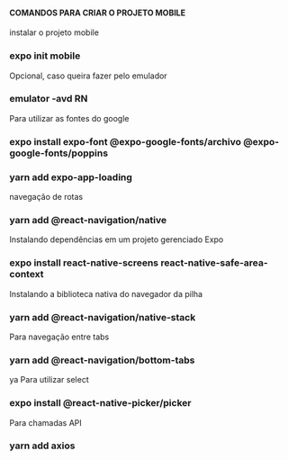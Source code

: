 #### COMANDOS PARA CRIAR O PROJETO MOBILE ####

instalar o projeto mobile
### expo init mobile

Opcional, caso queira fazer pelo emulador
### emulator -avd RN

Para utilizar as fontes do google
### expo install expo-font @expo-google-fonts/archivo @expo-google-fonts/poppins

### yarn add expo-app-loading

navegação de rotas
### yarn add @react-navigation/native

Instalando dependências em um projeto gerenciado Expo
### expo install react-native-screens react-native-safe-area-context

Instalando a biblioteca nativa do navegador da pilha
### yarn add @react-navigation/native-stack

Para navegação entre tabs
### yarn add @react-navigation/bottom-tabs
ya
Para utilizar select
### expo install @react-native-picker/picker

Para chamadas API
### yarn add axios


